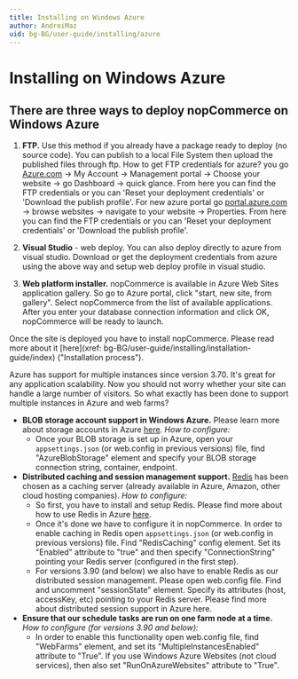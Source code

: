 ```yaml
---
title: Installing on Windows Azure
author: AndreiMaz
uid: bg-BG/user-guide/installing/azure
---
```


# Installing on Windows Azure

## There are three ways to deploy nopCommerce on Windows Azure

1. **FTP.** Use this method if you already have a package ready to deploy (no source code). You can publish to a local File System then upload the published files through ftp. How to get FTP credentials for azure? you go [Azure.com](https://azure.microsoft.com/) → My Account → Management portal → Choose your website → go Dashboard → quick glance. From here you can find the FTP credentials or you can 'Reset your deployment credentials' or 'Download the publish profile'. For new azure portal go [portal.azure.com](http://portal.azure.com/) → browse websites → navigate to your website → Properties. From here you can find the FTP credentials or you can 'Reset your deployment credentials' or 'Download the publish profile'.

2. **Visual Studio** - web deploy. You can also deploy directly to azure from visual studio. Download or get the deployment credentials from azure using the above way and setup web deploy profile in visual studio.

3. **Web platform installer.** nopCommerce is available in Azure Web Sites application gallery. So go to Azure portal, click "start, new site, from gallery". Select nopCommerce from the list of available applications. After you enter your database connection information and click OK, nopCommerce will be ready to launch.

Once the site is deployed you have to install nopCommerce. Please read more about it [here](xref: bg-BG/user-guide/installing/installation-guide/index) ("Installation process").

Azure has support for multiple instances since version 3.70. It's great for any application scalability. Now you should not worry whether your site can handle a large number of visitors. So what exactly has been done to support multiple instances in Azure and web farms?

* **BLOB storage account support in Windows Azure.** Please learn more about storage accounts in Azure [here](https://azure.microsoft.com/documentation/articles/storage-introduction/). *How to configure:* 
  * Once your BLOB storage is set up in Azure, open your `appsettings.json` (or web.config in previous versions) file, find "AzureBlobStorage" element and specify your BLOB storage connection string, container, endpoint.
* **Distributed caching and session management support.** [Redis](http://redis.io/) has been chosen as a caching server (already available in Azure, Amazon, other cloud hosting companies). *How to configure:* 
  * So first, you have to install and setup Redis. Please find more about how to use Redis in Azure [here](https://azure.microsoft.com/documentation/articles/cache-dotnet-how-to-use-azure-redis-cache/).
  * Once it's done we have to configure it in nopCommerce. In order to enable caching in Redis open `appsettings.json` (or web.config in previous versions) file. Find "RedisCaching" config element. Set its "Enabled" attribute to "true" and then specify "ConnectionString" pointing your Redis server (configured in the first step).
  * For versions 3.90 (and below) we also have to enable Redis as our distributed session management. Please open web.config file. Find and uncomment "sessionState" element. Specify its attributes (host, accessKey, etc) pointing to your Redis server. Please find more about distributed session support in Azure here.
* **Ensure that our schedule tasks are run on one farm node at a time.** *How to configure (for versions 3.90 and below):* 
  * In order to enable this functionality open web.config file, find "WebFarms" element, and set its "MultipleInstancesEnabled" attribute to "True". If you use Windows Azure Websites (not cloud services), then also set "RunOnAzureWebsites" attribute to "True".
